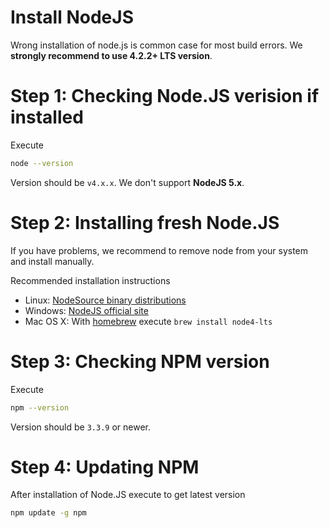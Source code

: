 # Install NodeJS

Wrong installation of node.js is common case for most build errors. We **strongly recommend to use 4.2.2+ LTS version**.

# Step 1: Checking Node.JS verision if installed

Execute 
```bash
node --version
```
Version should be ```v4.x.x```. We don't support **NodeJS 5.x**.

# Step 2: Installing fresh Node.JS
If you have problems, we recommend to remove node from your system and install manually.

Recommended installation instructions
* Linux: [NodeSource binary distributions](https://github.com/nodesource/distributions)
* Windows: [NodeJS official site](https://nodejs.org/)
* Mac OS X: With [homebrew](http://brew.sh/) execute ```brew install node4-lts```

# Step 3: Checking NPM version
Execute 
```bash
npm --version
```
Version should be ```3.3.9``` or newer.

# Step 4: Updating NPM

After installation of Node.JS execute to get latest version
```bash
npm update -g npm
```
